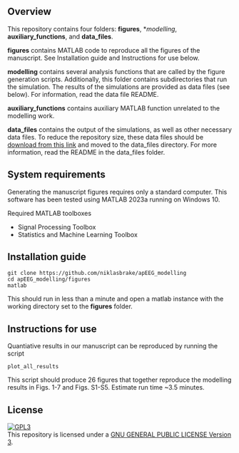 ## Overview
This repository contains four folders: **figures**, **modelling*, **auxiliary_functions**, and **data_files**.

**figures** contains MATLAB code to reproduce all the figures of the manuscript. See Installation guide and Instructions for use below.

**modelling** contains several analysis functions that are called by the figure generation scripts. Additionally, this folder contains subdirectories that run the simulation. The results of the simulations are provided as data files (see below). For information, read the data file README.

**auxiliary_functions** contains auxiliary MATLAB function unrelated to the modelling work.

**data_files** contains the output of the simulations, as well as other necessary data files. To reduce the repository size, these data files should be <a href="https://drive.google.com/uc?export=download&id=1Ek9COzFk_wjMBEZs1V88iNplqI2bCBFh">download from this link</a> and moved to the data_files directory. For more information, read the README in the data_files folder.

## System requirements

Generating the manuscript figures requires only a standard computer. This software has been tested using MATLAB 2023a running on Windows 10.

Required MATLAB toolboxes
+ Signal Processing Toolbox
+ Statistics and Machine Learning Toolbox

## Installation guide
```
git clone https://github.com/niklasbrake/apEEG_modelling
cd apEEG_modelling/figures
matlab
```
This should run in less than a minute and open a matlab instance with the working directory set to the **figures** folder.

## Instructions for use
Quantiative results in our manuscript can be reproduced by running the script
```
plot_all_results
```
This script should produce 26 figures that together reproduce the modelling results in Figs. 1-7 and Figs. S1-S5. Estimate run time ~3.5 minutes.

## License
<a rel="license" href="https://www.gnu.org/licenses/gpl-3.0.html#license-text"><img alt="GPL3" style="border-width:0" src="https://www.gnu.org/graphics/gplv3-127x51.png" /></a><br />This repository is licensed under a <a rel="license" href="https://www.gnu.org/licenses/gpl-3.0.html#license-text">GNU GENERAL PUBLIC LICENSE Version 3</a>.
